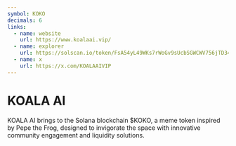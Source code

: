 ```yaml
---
symbol: KOKO
decimals: 6
links:
  - name: website
    url: https://www.koalaai.vip/
  - name: explorer
    url: https://solscan.io/token/FsA54yL49WKs7rWoGv9sUcbSGWCWV756jTD349e6H2yW
  - name: x
    url: https://x.com/KOALAAIVIP
---
```


# KOALA AI

KOALA AI brings to the Solana blockchain $KOKO, a meme token inspired by Pepe the Frog, designed to invigorate the space with innovative community engagement and liquidity solutions.
